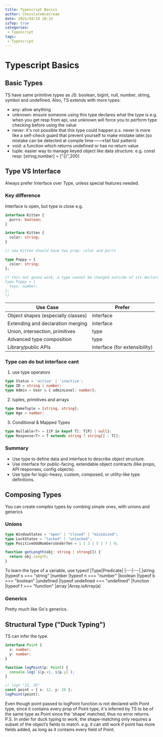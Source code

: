 ```yaml
---
title: Typescript Basics
author: ChocolateAceCream
date: 2025/04/18 10:24
isTop: true
categories:
 - Typescript
tags:
 - Typescript
---
```


# Typescript Basics <Badge text="Typescript" type="warning" />

## Basic Types
TS have same primitive types as JS: boolean, bigint, null, number, string, symbol and undefined.
Also, TS extends with more types:
- any: allow anything
- unknown: ensure someone using this type declares what the type is
e.g. when you get resp from api, use unknown will force you to perform type checking before using the value
- never: it's not possible that this type could happen
p.s. never is more like a self-check guard that prevent yourself to make mistake later.(so mistake can be detected at compile time--->fail fast pattern)
- void: a function which returns undefined or has no return value
- tuple: easier way to manage keyed object like data structure.
e.g. const resp: [string,number] = ["{}",200]

## Type VS Interface
Always prefer Interface over Type, unless special features needed.

### Key difference
Interface is open, but type is close
e.g.
```ts
interface Kitten {
  purrs: boolean;
}

interface Kitten {
  color: string;
}

// now Kitten should have two prop: color and purrs

type Puppy = {
  color: string;
};

/* this not gonna work, a type cannot be changed outside of its declaration.
type Puppy = {
  toys: number;
};
*/
```

|Use Case | Prefer
|---|---|
|Object shapes (especially classes) | interface
|Extending and declaration merging | interface
|Union, intersection, primitives | type
|Advanced type composition | type
|Library/public APIs | interface (for extensibility)

### Type can do but interface cant
1. use type operators
```ts
type Status = 'active' | 'inactive';
type ID = string | number;
type Admin = User & { adminLevel: number};
```
2. tuples, primitives and arrays
```ts
type NameTuple = [string, string];
type Age = number;
```

3. Conditional & Mapped Types
```ts
type Nullable<T> = {[P in keyof T]: T[P] | null};
type Response<T> = T extends string ? string[] : T[];
```

### Summary
- Use type to define data and interface to describe object structure.
- Use interface for public-facing, extendable object contracts (like props, API responses, config objects).
- Use type for logic-heavy, custom, composed, or utility-like type definitions.

## Composing Types
You can create complex types by combing simple ones, with unions and generics
### Unions
```ts
type WindowStates = "open" | "closed" | "minimized";
type LockStates = "locked" | "unlocked";
type PositiveOddNumbersUnderTen = 1 | 3 | 5 | 7 | 9;

function getLength(obj: string | string[]) {
  return obj.length;
}
```

To learn the type of a variable, use typeof
|Type|Predicate|
|---|---|
|string	|typeof s === "string"
|number	|typeof n === "number"
|boolean	|typeof b === "boolean"
|undefined	|typeof undefined === "undefined"
|function	|typeof f === "function"
|array	|Array.isArray(a)

### Generics
Pretty much like Go's generics.

## Structural Type ("Duck Typing")
TS can infer the type.
```ts
interface Point {
  x: number;
  y: number;
}

function logPoint(p: Point) {
  console.log(`${p.x}, ${p.y}`);
}

// logs "12, 26"
const point = { x: 12, y: 26 };
logPoint(point);
```

Even though point passed to logPoint function is not declared with Point type, since it contains every prop of Point type, it's inferred by TS to be of the same type as Point since the 'shape' matched, thus no error returns.
P.S. In order for duck typing to work, the shape-matching only requires a subset of the object’s fields to match. e.g. it can still work if point has more fields added, as long as it contains every field of Point.

